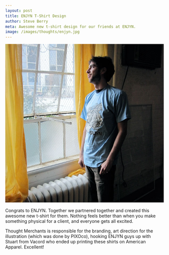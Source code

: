 ```yaml
---
layout: post
title: ENJYN T-Shirt Design
author: Steve Berry
meta: Awesome new t-shirt design for our friends at ENJYN.
image: /images/thoughts/enjyn.jpg
---
```


<img src="/images/thoughts/enjyn.jpg" alt="ENJYN t-shirt design" class="scale-with-grid"/>

Congrats to ENJYN. Together we partnered together and created this awesome new t-shirt for them. Nothing feels better than when you make something physical for a client, and everyone gets all excited.

Thought Merchants is responsible for the branding, art direction for the illustration (which was done by PIXOco), hooking ENJYN guys up with Stuart from Vacord who ended up printing these shirts on American Apparel. Excellent!